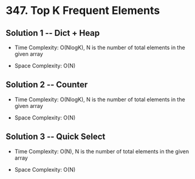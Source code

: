 # 347. Top K Frequent Elements

## Solution 1 -- Dict + Heap

* Time Complexity: O(NlogK), N is the number of total elements in the given array

* Space Complexity: O(N)

## Solution 2 -- Counter

* Time Complexity: O(NlogK), N is the number of total elements in the given array

* Space Complexity: O(N)

## Solution 3 -- Quick Select

* Time Complexity: O(N), N is the number of total elements in the given array

* Space Complexity: O(N)
